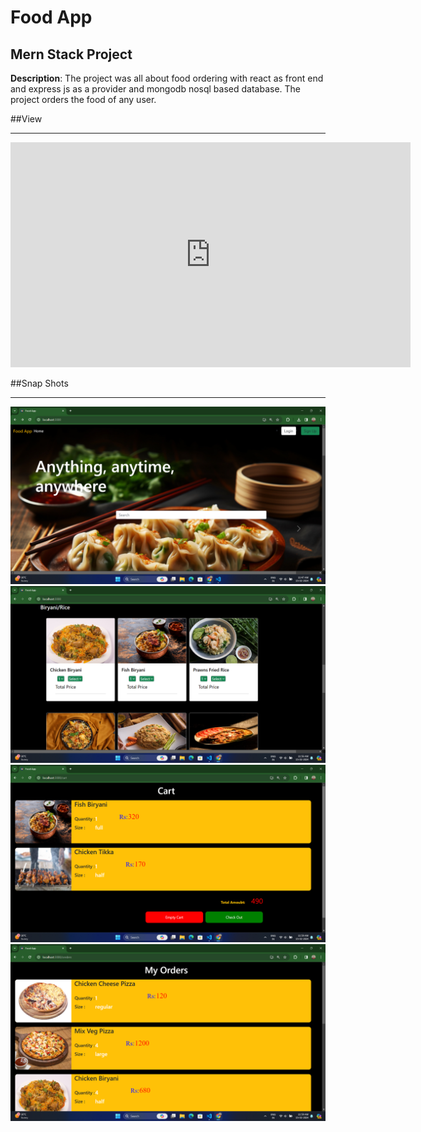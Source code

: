 # Food App
## Mern Stack Project 

<b>Description</b>: The project was all about food ordering with react as front end and express js as a provider and mongodb nosql based database. The project orders the food of any user.<br>

##View
<hr/>
<iframe width="640" height="360" src="https://youtu.be/0UKdlP2y-iY?si=HtiqQDdS4B-YMqS5" frameborder="0" allowfullscreen></iframe>

##Snap Shots
<hr/>
<img src="https://github.com/ritheshjaston/food-App/blob/main/Snapshots%20Project/pic1.png?raw=true"/>
<img src="https://github.com/ritheshjaston/food-App/blob/main/Snapshots%20Project/pic2.png?raw=true"/>
<img src="https://github.com/ritheshjaston/food-App/blob/main/Snapshots%20Project/pic3.png?raw=true"/>
<img src="https://github.com/ritheshjaston/food-App/blob/main/Snapshots%20Project/pic4.png?raw=true"/>

